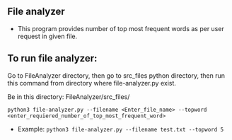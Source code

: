 ## File analyzer
- This program provides number of top most frequent words as per user request in given file.

## To run file analyzer:

Go to FileAnalyzer directory, then go to src_files python directory, 
then run this command from directory where file-analyzer.py exist.

Be in this directory: FileAnalyzer/src_files/

`python3 file-analyzer.py --filename <Enter_file_name> --topword <enter_requiered_number_of_top_most_frequent_word>`


- Example: `python3 file-analyzer.py --filename test.txt --topword 5`

